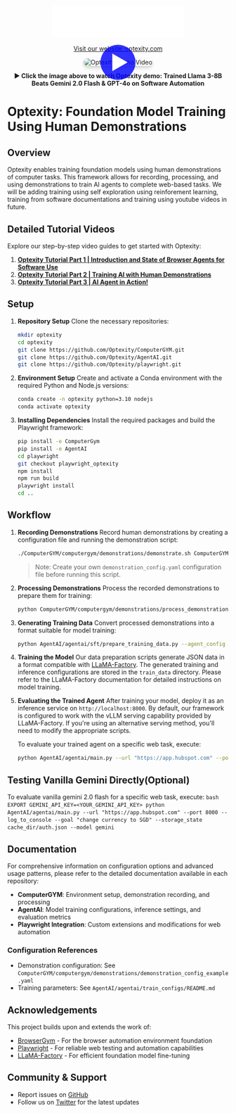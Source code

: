 <p align="center">
  <img src="agentai/assets/logo_optexity.svg" alt="Optexity Logo" width="300"/>
</p>

<p align="center">
  <a href="https://optexity.com">Visit our website: optexity.com</a>
</p>

<div align="center">
  <a href="https://www.youtube.com/watch?v=Nudl0JcezUg" target="_blank">
    <div style="position: relative; display: inline-block;">
      <img src="https://img.youtube.com/vi/Nudl0JcezUg/maxresdefault.jpg" alt="Optexity Demo Video" width="800" height="450" style="border-radius:10px; box-shadow: 0 4px 8px rgba(0,0,0,0.2);" />
      <div style="position: absolute; top: 50%; left: 50%; transform: translate(-50%, -50%); background-color: rgba(0, 0, 255, 0.8); border-radius: 50%; width: 80px; height: 80px; display: flex; justify-content: center; align-items: center;">
        <div style="width: 0; height: 0; border-top: 20px solid transparent; border-left: 35px solid white; border-bottom: 20px solid transparent; margin-left: 8px;"></div>
      </div>
    </div>
  </a>
  <p>
    <strong>▶️ Click the image above to watch Optexity demo: Trained Llama 3-8B Beats Gemini 2.0 Flash & GPT-4o on Software Automation</strong>
  </p>
</div>

# Optexity: Foundation Model Training Using Human Demonstrations

## Overview
Optexity enables training foundation models using human demonstrations of computer tasks. This framework allows for recording, processing, and using demonstrations to train AI agents to complete web-based tasks. We will be adding training using self exploration using reinforement learning, training from software documentations and training using youtube videos in future.

## Detailed Tutorial Videos
Explore our step-by-step video guides to get started with Optexity:

1. [**Optexity Tutorial Part 1 | Introduction and State of Browser Agents for Software Use**](https://www.youtube.com/watch?v=5gsb4z5FAAE)
2. [**Optexity Tutorial Part 2 | Training AI with Human Demonstrations**](https://www.youtube.com/watch?v=CMreOrcN7bc)
3. [**Optexity Tutorial Part 3 | AI Agent in Action!**](https://www.youtube.com/watch?v=0eq9rY2Su5E)

## Setup

1. **Repository Setup**
   Clone the necessary repositories:
   ```bash
   mkdir optexity
   cd optexity
   git clone https://github.com/Optexity/ComputerGYM.git
   git clone https://github.com/Optexity/AgentAI.git
   git clone https://github.com/Optexity/playwright.git
   ```

2. **Environment Setup**
   Create and activate a Conda environment with the required Python and Node.js versions:
   ```bash
   conda create -n optexity python=3.10 nodejs
   conda activate optexity
   ```

3. **Installing Dependencies**
   Install the required packages and build the Playwright framework:
   ```bash
   pip install -e ComputerGym
   pip install -e AgentAI
   cd playwright
   git checkout playwright_optexity
   npm install
   npm run build
   playwright install
   cd ..
   ```

## Workflow

1. **Recording Demonstrations**
   Record human demonstrations by creating a configuration file and running the demonstration script:
   ```bash
   ./ComputerGYM/computergym/demonstrations/demonstrate.sh ComputerGYM/computergym/demonstrations/demonstration_config.yaml
   ```
   > Note: Create your own `demonstration_config.yaml` configuration file before running this script.

2. **Processing Demonstrations**
   Process the recorded demonstrations to prepare them for training:
   ```bash
   python ComputerGYM/computergym/demonstrations/process_demonstration.py --yaml ComputerGYM/computergym/demonstrations/demonstration_config.yaml --seed 5
   ```

3. **Generating Training Data**
   Convert processed demonstrations into a format suitable for model training:
   ```bash
   python AgentAI/agentai/sft/prepare_training_data.py --agent_config AgentAI/agentai/train_configs/hubspot_agent.yaml
   ```

4. **Training the Model**
   Our data preparation scripts generate JSON data in a format compatible with [LLaMA-Factory](https://github.com/hiyouga/LLaMA-Factory). The generated training and inference configurations are stored in the `train_data` directory. Please refer to the LLaMA-Factory documentation for detailed instructions on model training.

5. **Evaluating the Trained Agent**
   After training your model, deploy it as an inference service on `http://localhost:8000`. By default, our framework is configured to work with the vLLM serving capability provided by LLaMA-Factory. If you're using an alternative serving method, you'll need to modify the appropriate scripts.

   To evaluate your trained agent on a specific web task, execute:
   ```bash
   python AgentAI/agentai/main.py --url "https://app.hubspot.com" --port 8000 --log_to_console --goal "change currency to SGD" --storage_state cache_dir/auth.json --model vllm
   ```

## Testing Vanilla Gemini Directly(Optional)

To evaluate vanilla gemini 2.0 flash for a specific web task, execute:
    ```bash
    EXPORT GEMINI_API_KEY=<YOUR_GEMINI_API_KEY>
    python AgentAI/agentai/main.py --url "https://app.hubspot.com" --port 8000 --log_to_console --goal "change currency to SGD" --storage_state cache_dir/auth.json --model gemini
    ```

## Documentation
For comprehensive information on configuration options and advanced usage patterns, please refer to the detailed documentation available in each repository:

- **ComputerGYM**: Environment setup, demonstration recording, and processing
- **AgentAI**: Model training configurations, inference settings, and evaluation metrics
- **Playwright Integration**: Custom extensions and modifications for web automation

### Configuration References
- Demonstration configuration: See `ComputerGYM/computergym/demonstrations/demonstration_config_example.yaml`
- Training parameters: See `AgentAI/agentai/train_configs/README.md`

## Acknowledgements
This project builds upon and extends the work of:
- [BrowserGym](https://github.com/ServiceNow/BrowserGym) - For the browser automation environment foundation
- [Playwright](https://playwright.dev/) - For reliable web testing and automation capabilities
- [LLaMA-Factory](https://github.com/hiyouga/LLaMA-Factory) - For efficient foundation model fine-tuning



## Community & Support
- Report issues on [GitHub](https://github.com/Optexity/ComputerGYM/issues)
- Follow us on [Twitter](https://twitter.com/optexity) for the latest updates
